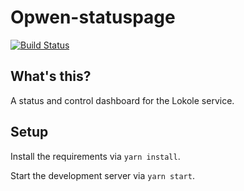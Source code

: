 # Opwen-statuspage

[![Build Status](https://travis-ci.org/ascoderu/opwen-statuspage.svg?branch=master)](https://travis-ci.org/ascoderu/opwen-statuspage)

## What's this?

A status and control dashboard for the Lokole service.

## Setup

Install the requirements via `yarn install`.

Start the development server via `yarn start`.
